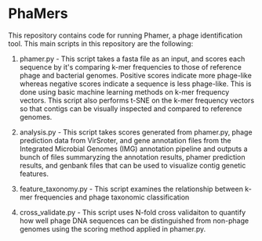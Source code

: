 # PhaMers

This repository contains code for running Phamer, a phage identification tool. This main scripts in this repository are the following:


1) phamer.py - This script takes a fasta file as an input, and scores each sequence by it's comparing k-mer frequencies to those of reference phage and bacterial genomes. Positive scores indicate more phage-like whereas negative scores indicate a sequence is less phage-like. This is done using basic machine learning methods on k-mer frequency vectors. This script also performs t-SNE on the k-mer frequency vectors so that contigs can be visually inspected and compared to reference genomes.

2) analysis.py - This script takes scores generated from phamer.py, phage prediction data from VirSroter, and gene annotation files from the Integrated Microbial Genomes (IMG) annotation pipeline and outputs a bunch of files summaryzing the annotation results, phamer prediction results, and genbank files that can be used to visualize contig genetic features.

3) feature_taxonomy.py - This script examines the relationship between k-mer frequencies and phage taxonomic classification

4) cross_validate.py - This script uses N-fold cross validaiton to quantify how well phage DNA sequences can be distinguished from non-phage genomes using the scoring method applied in phamer.py.

